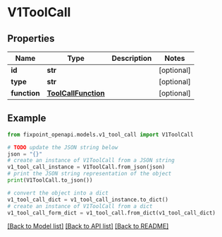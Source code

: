 # V1ToolCall


## Properties

Name | Type | Description | Notes
------------ | ------------- | ------------- | -------------
**id** | **str** |  | [optional] 
**type** | **str** |  | [optional] 
**function** | [**ToolCallFunction**](ToolCallFunction.md) |  | [optional] 

## Example

```python
from fixpoint_openapi.models.v1_tool_call import V1ToolCall

# TODO update the JSON string below
json = "{}"
# create an instance of V1ToolCall from a JSON string
v1_tool_call_instance = V1ToolCall.from_json(json)
# print the JSON string representation of the object
print(V1ToolCall.to_json())

# convert the object into a dict
v1_tool_call_dict = v1_tool_call_instance.to_dict()
# create an instance of V1ToolCall from a dict
v1_tool_call_form_dict = v1_tool_call.from_dict(v1_tool_call_dict)
```
[[Back to Model list]](../README.md#documentation-for-models) [[Back to API list]](../README.md#documentation-for-api-endpoints) [[Back to README]](../README.md)


